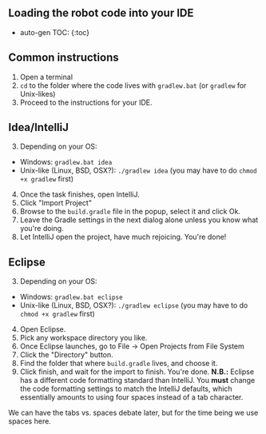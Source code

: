 Loading the robot code into your IDE
---

* auto-gen TOC:
{:toc}

## Common instructions
1. Open a terminal
2. `cd` to the folder where the code lives with `gradlew.bat` (or `gradlew` for Unix-likes)
3. Proceed to the instructions for your IDE.


## Idea/IntelliJ
3. Depending on your OS:
 * Windows: `gradlew.bat idea`
 * Unix-like (Linux, BSD, OSX?): `./gradlew idea` (you may have to do `chmod +x gradlew` first)
4. Once the task finishes, open IntelliJ.
5. Click "Import Project"
6. Browse to the `build.gradle` file in the popup, select it and click Ok.
7. Leave the Gradle settings in the next dialog alone unless you know what you're doing.
8. Let IntelliJ open the project, have much rejoicing. You're done!

## Eclipse

3. Depending on your OS:
 * Windows: `gradlew.bat eclipse`
 * Unix-like (Linux, BSD, OSX?): `./gradlew eclipse` (you may have to do `chmod +x gradlew` first)
4. Open Eclipse.
5. Pick any workspace directory you like.
6. Once Eclipse launches, go to File -> Open Projects from File System
7. Click the "Directory" button.
8. Find the folder that where `build.gradle` lives, and choose it.
9. Click finish, and wait for the import to finish. You're done.
**N.B.:** Eclipse has a different code formatting standard than IntelliJ. You **must** change the code formatting settings to match the IntelliJ defaults, which essentially amounts to using four spaces instead of a tab character.

We can have the tabs vs. spaces debate later, but for the time being we use spaces here. 

